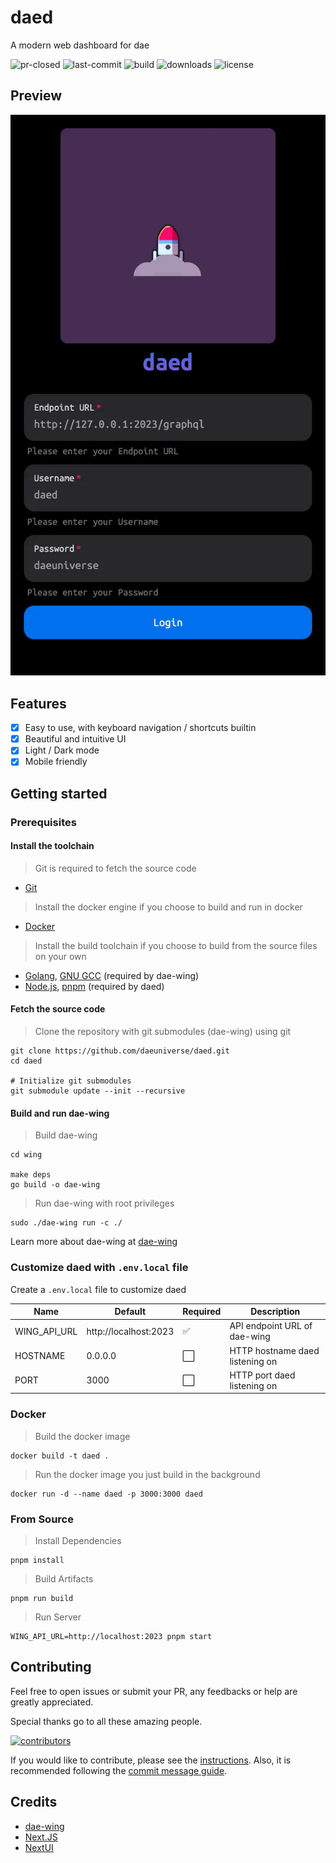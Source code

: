 # daed

A modern web dashboard for dae

![pr-closed](https://img.shields.io/github/issues-pr-closed/daeuniverse/daed?style=for-the-badge)
![last-commit](https://img.shields.io/github/last-commit/daeuniverse/daed?style=for-the-badge)
![build](https://img.shields.io/github/actions/workflow/status/daeuniverse/daed/release.yml?style=for-the-badge)
![downloads](https://img.shields.io/github/downloads/daeuniverse/daed/total?style=for-the-badge)
![license](https://img.shields.io/github/license/daeuniverse/daed?style=for-the-badge)

## Preview

![preview-login](docs/preview-login.webp)

## Features

- [x] Easy to use, with keyboard navigation / shortcuts builtin
- [x] Beautiful and intuitive UI
- [x] Light / Dark mode
- [x] Mobile friendly

## Getting started

### Prerequisites

#### Install the toolchain

> Git is required to fetch the source code

- [Git](https://git-scm.com)

> Install the docker engine if you choose to build and run in docker

- [Docker](https://www.docker.com)

> Install the build toolchain if you choose to build from the source files on your own

- [Golang](https://go.dev), [GNU GCC](https://gcc.gnu.org) (required by dae-wing)
- [Node.js](https://nodejs.org), [pnpm](https://pnpm.io) (required by daed)

#### Fetch the source code

> Clone the repository with git submodules (dae-wing) using git

```shell
git clone https://github.com/daeuniverse/daed.git
cd daed

# Initialize git submodules
git submodule update --init --recursive
```

#### Build and run dae-wing

> Build dae-wing

```shell
cd wing

make deps
go build -o dae-wing
```

> Run dae-wing with root privileges

```shell
sudo ./dae-wing run -c ./
```

Learn more about dae-wing at [dae-wing](https://github.com/daeuniverse/dae-wing)

### Customize daed with `.env.local` file

Create a `.env.local` file to customize daed

| Name         | Default               | Required | Description                     |
| ------------ | --------------------- | -------- | ------------------------------- |
| WING_API_URL | http://localhost:2023 | ✅       | API endpoint URL of dae-wing    |
| HOSTNAME     | 0.0.0.0               | ⬜       | HTTP hostname daed listening on |
| PORT         | 3000                  | ⬜       | HTTP port daed listening on     |

### Docker

> Build the docker image

```shell
docker build -t daed .
```

> Run the docker image you just build in the background

```shell
docker run -d --name daed -p 3000:3000 daed
```

### From Source

> Install Dependencies

```shell
pnpm install
```

> Build Artifacts

```shell
pnpm run build
```

> Run Server

```shell
WING_API_URL=http://localhost:2023 pnpm start
```

## Contributing

Feel free to open issues or submit your PR, any feedbacks or help are greatly appreciated.

Special thanks go to all these amazing people.

[![contributors](https://contrib.rocks/image?repo=daeuniverse/daed)](https://github.com/daeuniverse/daed/graphs/contributors)

If you would like to contribute, please see the [instructions](CONTRIBUTING.md). Also, it is recommended following the [commit message guide](docs/commit-msg-guide.md).

## Credits

- [dae-wing](https://github.com/daeuniverse/dae-wing)
- [Next.JS](https://github.com/vercel/next.js)
- [NextUI](https://github.com/nextui-org/nextui)
